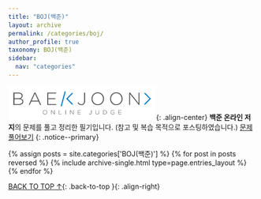 ```yaml
---
title: "BOJ(백준)"
layout: archive
permalink: /categories/boj/
author_profile: true
taxonomy: BOJ(백준)
sidebar:
  nav: "categories"
---
```


<img src="/assets/images/posts_img/boj/logo.png" width="300">{: .align-center}
**백준 온라인 저지**의 문제를 풀고 정리한 필기입니다. (참고 및 복습 목적으로 포스팅하였습니다.) [문제 풀어보기](https://www.acmicpc.net/)
{: .notice--primary}

{% assign posts = site.categories['BOJ(백준)'] %}
{% for post in posts reversed %} {% include archive-single.html type=page.entries_layout %} {% endfor %}

[BACK TO TOP ↑](#){: .back-to-top }{: .align-right}
